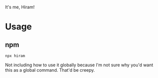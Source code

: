 It's me, Hiram!

# Usage

## npm
```
npx hiram
```

Not including how to use it globally because I'm not sure why you'd want this as a global command. That'd be creepy.
